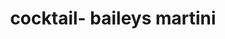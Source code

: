---
id: 5e2382bf8fe23c001450065f
servings:
notes:
directions: 'put ice in shaker
add alcohol
shake
drizzle chocolate sauce on cup'
ingredients: '2 oz baileys
1 oz vodka'
rating: 5
ease: easy
img:
category:
href:
totalTime:
cookTime:
prepTime:
title: cocktail- baileys martini
slug: cocktail-baileys-martini
---